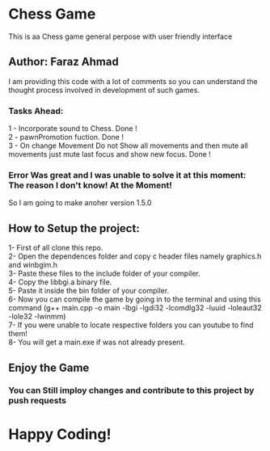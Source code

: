 # Chess Game

This is aa Chess game general perpose with user friendly interface

## Author: Faraz Ahmad

I am providing this code with a lot of comments so you can understand the thought process involved in development of such
games.

### Tasks Ahead:

1 - Incorporate sound to Chess.  Done !<br>
2 - pawnPromotion fuction.  Done !<br>
3 - On change Movement Do not Show all movements and then mute all movements just mute last focus and show new focus.  Done !<br>

### Error Was great and I was unable to solve it at this moment: The reason I don't know! At the Moment!

So I am going to make anoher version 1.5.0

## How to Setup the project:
1- First of all clone this repo.<br>
2- Open the dependences folder and copy c header files namely graphics.h and winbgim.h <br>
3- Paste these files to the include folder of your compiler.<br>
4- Copy the libbgi.a binary file.<br>
5- Paste it inside the bin folder of your compiler.<br>
6- Now you can compile the game by going in to the terminal and using this command (g++ main.cpp -o main -lbgi -lgdi32 -lcomdlg32 -luuid -loleaut32 -lole32 -lwinmm)<br>
7- If you were unable to locate respective folders you can youtube to find them!<br>
8- You will get a main.exe if was not already present.<br>

## Enjoy the Game 

### You can Still imploy changes and contribute to this project by push requests

# Happy Coding!
